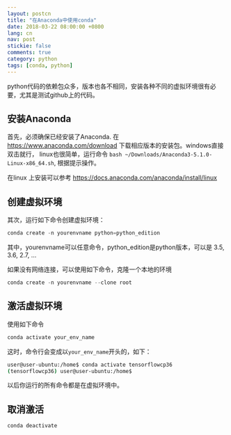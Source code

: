 ```yaml
---
layout: postcn
title: "在Anaconda中使用conda"
date: 2018-03-22 08:00:00 +0800
lang: cn
nav: post
stickie: false
comments: true
category: python
tags: [conda, python]
---
```



python代码的依赖包众多，版本也各不相同，安装各种不同的虚拟环境很有必要，尤其是测试github上的代码。
<!-- more -->
## 安装Anaconda
首先，必须确保已经安装了Anaconda. 在 https://www.anaconda.com/download 下载相应版本的安装包。windows直接双击就行，
linux也很简单，运行命令 `bash ~/Downloads/Anaconda3-5.1.0-Linux-x86_64.sh`, 根据提示操作。

在linux 上安装可以参考 https://docs.anaconda.com/anaconda/install/linux 
## 创建虚拟环境
其次，运行如下命令创建虚拟环境：
```python
conda create -n yourenvname python=python_edition
```
其中，yourenvname可以任意命令，python_edition是python版本，可以是 3.5, 3.6, 2.7, ...

如果没有网络连接，可以使用如下命令，克隆一个本地的环境
```python
conda create -n yourenvname --clone root
```

## 激活虚拟环境
使用如下命令
```sh
conda activate your_env_name
```
这时，命令行会变成以`your_env_name`开头的，如下：
```sh
user@user-ubuntu:/home$ conda activate tensorflowcp36
(tensorflowcp36) user@user-ubuntu:/home$
```

以后你运行的所有命令都是在虚拟环境中。

## 取消激活
```sh
conda deactivate
```




